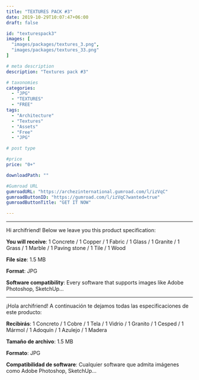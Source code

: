 ```yaml
---
title: "TEXTURES PACK #3"
date: 2019-10-29T10:07:47+06:00
draft: false

id: "texturespack3"
images: [
  "images/packages/textures_3.png",
  "images/packages/textures_33.png"
]

# meta description
description: "Textures pack #3"

# taxonomies
categories:
  - "JPG"
  - "TEXTURES"
  - "FREE"
tags:
  - "Architecture"
  - "Textures"
  - "Assets"
  - "Free"
  - "JPG"

# post type

#price
price: "0+"

downloadPath: ""

#Gumroad URL
gumroadURL: "https://archezinternational.gumroad.com/l/izVqC"
gumroadButtonID: "https://gumroad.com/l/izVqC?wanted=true"
gumroadButtonTitle: "GET IT NOW"

---
```


___

Hi archifriend! Below we leave you this product specification:

**You will receive**: 1 Concrete / 1 Copper / 1 Fabric / 1 Glass / 1 Granite / 1 Grass / 1 Marble / 1 Paving stone / 1 Tile / 1 Wood

**File size**: 1.5 MB

**Format**: JPG

**Software compatibility**: Every software that supports images like Adobe Photoshop, SketchUp...

_____

¡Hola archifriend! A continuación te dejamos todas las especificaciones de este producto:

**Recibirás**: 1 Concreto / 1 Cobre / 1 Tela / 1 Vidrio / 1 Granito / 1 Cesped / 1 Mármol / 1 Adoquín / 1 Azulejo / 1 Madera

**Tamaño de archivo**: 1.5 MB

**Formato**: JPG

**Compatibilidad de software**: Cualquier software que admita imágenes como Adobe Photoshop, SketchUp...